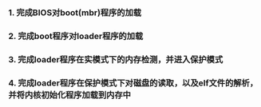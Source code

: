 ### 1. 完成BIOS对boot(mbr)程序的加载

### 2. 完成boot程序对loader程序的加载

### 3. 完成loader程序在实模式下的内存检测，并进入保护模式

### 4. 完成loader程序在保护模式下对磁盘的读取，以及elf文件的解析，并将内核初始化程序加载到内存中